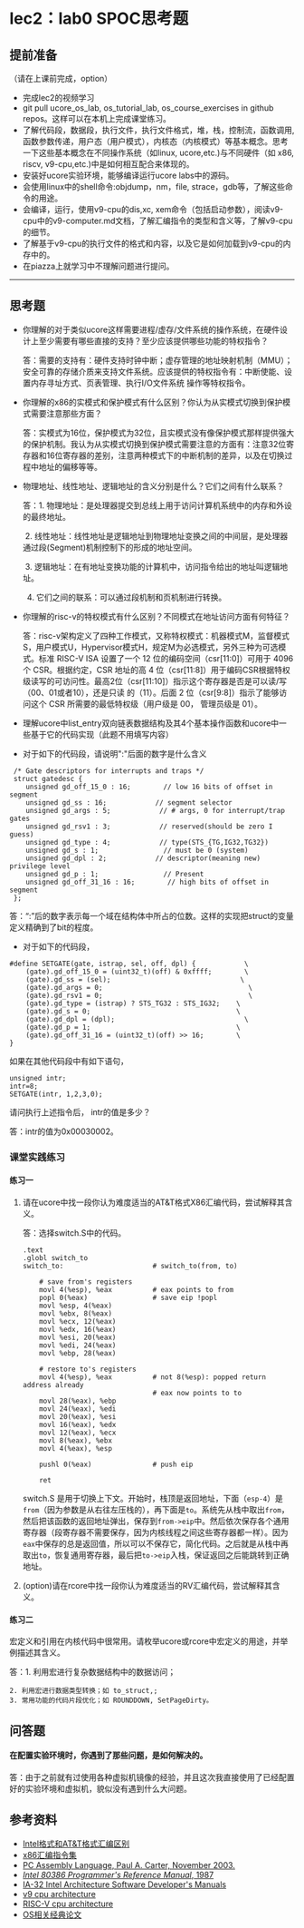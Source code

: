 # lec2：lab0 SPOC思考题

## **提前准备**
（请在上课前完成，option）

- 完成lec2的视频学习
- git pull ucore_os_lab, os_tutorial_lab, os_course_exercises  in github repos。这样可以在本机上完成课堂练习。
- 了解代码段，数据段，执行文件，执行文件格式，堆，栈，控制流，函数调用,函数参数传递，用户态（用户模式），内核态（内核模式）等基本概念。思考一下这些基本概念在不同操作系统（如linux, ucore,etc.)与不同硬件（如 x86, riscv, v9-cpu,etc.)中是如何相互配合来体现的。
- 安装好ucore实验环境，能够编译运行ucore labs中的源码。
- 会使用linux中的shell命令:objdump，nm，file, strace，gdb等，了解这些命令的用途。
- 会编译，运行，使用v9-cpu的dis,xc, xem命令（包括启动参数），阅读v9-cpu中的v9\-computer.md文档，了解汇编指令的类型和含义等，了解v9-cpu的细节。
- 了解基于v9-cpu的执行文件的格式和内容，以及它是如何加载到v9-cpu的内存中的。
- 在piazza上就学习中不理解问题进行提问。

---

## 思考题

- 你理解的对于类似ucore这样需要进程/虚存/文件系统的操作系统，在硬件设计上至少需要有哪些直接的支持？至少应该提供哪些功能的特权指令？

  答：需要的支持有：硬件支持时钟中断；虚存管理的地址映射机制（MMU）；安全可靠的存储介质来支持文件系统。应该提供的特权指令有：中断使能、设置内存寻址方式、页表管理、执行I/O文件系统 操作等特权指令。

- 你理解的x86的实模式和保护模式有什么区别？你认为从实模式切换到保护模式需要注意那些方面？

  答：实模式为16位，保护模式为32位，且实模式没有像保护模式那样提供强大的保护机制。我认为从实模式切换到保护模式需要注意的方面有：注意32位寄存器和16位寄存器的差别，注意两种模式下的中断机制的差异，以及在切换过程中地址的偏移等等。

- 物理地址、线性地址、逻辑地址的含义分别是什么？它们之间有什么联系？

  答：1. 物理地址：是处理器提交到总线上用于访问计算机系统中的内存和外设的最终地址。

  ​	2. 线性地址：线性地址是逻辑地址到物理地址变换之间的中间层，是处理器通过段(Segment)机制控制下的形成的地址空间。

  ​	3. 逻辑地址：在有地址变换功能的计算机中，访问指令给出的地址叫逻辑地址。

   	4. 它们之间的联系：可以通过段机制和页机制进行转换。

- 你理解的risc-v的特权模式有什么区别？不同模式在地址访问方面有何特征？

  答：risc-v架构定义了四种工作模式，又称特权模式：机器模式M，监督模式S，用户模式U，Hypervisor模式H，规定M为必选模式，另外三种为可选模式。标准 RISC-V ISA 设置了一个 12 位的编码空间（csr[11:0]）可用于 4096 个 CSR。根据约定，CSR 地址的高 4 位（csr[11:8]）用于编码CSR根据特权级读写的可访问性。最高2位（csr[11:10]）指示这个寄存器是否是可以读/写（00、01或者10），还是只读 的（11）。后面 2 位（csr[9:8]）指示了能够访问这个 CSR 所需要的最低特权级（用户级是 00， 管理员级是 01）。

- 理解ucore中list_entry双向链表数据结构及其4个基本操作函数和ucore中一些基于它的代码实现（此题不用填写内容）

- 对于如下的代码段，请说明":"后面的数字是什么含义
```
 /* Gate descriptors for interrupts and traps */
 struct gatedesc {
    unsigned gd_off_15_0 : 16;        // low 16 bits of offset in segment
    unsigned gd_ss : 16;            // segment selector
    unsigned gd_args : 5;            // # args, 0 for interrupt/trap gates
    unsigned gd_rsv1 : 3;            // reserved(should be zero I guess)
    unsigned gd_type : 4;            // type(STS_{TG,IG32,TG32})
    unsigned gd_s : 1;                // must be 0 (system)
    unsigned gd_dpl : 2;            // descriptor(meaning new) privilege level
    unsigned gd_p : 1;                // Present
    unsigned gd_off_31_16 : 16;        // high bits of offset in segment
 };
```

答：“:”后的数字表示每一个域在结构体中所占的位数。这样的实现把struct的变量定义精确到了bit的程度。

- 对于如下的代码段，

```
#define SETGATE(gate, istrap, sel, off, dpl) {            \
    (gate).gd_off_15_0 = (uint32_t)(off) & 0xffff;        \
    (gate).gd_ss = (sel);                                \
    (gate).gd_args = 0;                                    \
    (gate).gd_rsv1 = 0;                                    \
    (gate).gd_type = (istrap) ? STS_TG32 : STS_IG32;    \
    (gate).gd_s = 0;                                    \
    (gate).gd_dpl = (dpl);                                \
    (gate).gd_p = 1;                                    \
    (gate).gd_off_31_16 = (uint32_t)(off) >> 16;        \
}
```
如果在其他代码段中有如下语句，
```
unsigned intr;
intr=8;
SETGATE(intr, 1,2,3,0);
```
请问执行上述指令后， intr的值是多少？

答：intr的值为0x00030002。

### 课堂实践练习

#### 练习一

1. 请在ucore中找一段你认为难度适当的AT&T格式X86汇编代码，尝试解释其含义。

   答：选择switch.S中的代码。

   ```
   .text
   .globl switch_to
   switch_to:                      # switch_to(from, to)
   
       # save from's registers
       movl 4(%esp), %eax          # eax points to from
       popl 0(%eax)                # save eip !popl
       movl %esp, 4(%eax)
       movl %ebx, 8(%eax)
       movl %ecx, 12(%eax)
       movl %edx, 16(%eax)
       movl %esi, 20(%eax)
       movl %edi, 24(%eax)
       movl %ebp, 28(%eax)
   
       # restore to's registers
       movl 4(%esp), %eax          # not 8(%esp): popped return address already
                                   # eax now points to to
       movl 28(%eax), %ebp
       movl 24(%eax), %edi
       movl 20(%eax), %esi
       movl 16(%eax), %edx
       movl 12(%eax), %ecx
       movl 8(%eax), %ebx
       movl 4(%eax), %esp
   
       pushl 0(%eax)               # push eip
   
       ret
   ```

   switch.S 是用于切换上下文。开始时，栈顶是返回地址，下面（`esp-4`）是`from`（因为参数是从右往左压栈的），再下面是`to`。系统先从栈中取出`from`，然后把该函数的返回地址弹出，保存到`from->eip`中。然后依次保存各个通用寄存器（段寄存器不需要保存，因为内核线程之间这些寄存器都一样）。因为`eax`中保存的总是返回值，所以可以不保存它，简化代码。之后就是从栈中再取出`to`，恢复通用寄存器，最后把`to->eip`入栈，保证返回之后能跳转到正确地址。

2. (option)请在rcore中找一段你认为难度适当的RV汇编代码，尝试解释其含义。

#### 练习二

宏定义和引用在内核代码中很常用。请枚举ucore或rcore中宏定义的用途，并举例描述其含义。

答：1. 利用宏进行复杂数据结构中的数据访问； 

 	2. 利用宏进行数据类型转换；如 to_struct,;
 	3. 常用功能的代码片段优化；如 ROUNDDOWN, SetPageDirty。


## 问答题

#### 在配置实验环境时，你遇到了那些问题，是如何解决的。

答：由于之前就有过使用各种虚拟机镜像的经验，并且这次我直接使用了已经配置好的实验环境和虚拟机，貌似没有遇到什么大问题。

## 参考资料
 - [Intel格式和AT&T格式汇编区别](http://www.cnblogs.com/hdk1993/p/4820353.html)
 - [x86汇编指令集  ](http://hiyyp1234.blog.163.com/blog/static/67786373200981811422948/)
 - [PC Assembly Language, Paul A. Carter, November 2003.](https://pdos.csail.mit.edu/6.828/2016/readings/pcasm-book.pdf)
 - [*Intel 80386 Programmer's Reference Manual*, 1987](https://pdos.csail.mit.edu/6.828/2016/readings/i386/toc.htm)
 - [IA-32 Intel Architecture Software Developer's Manuals](http://www.intel.com/content/www/us/en/processors/architectures-software-developer-manuals.html)
 - [v9 cpu architecture](https://github.com/chyyuu/os_tutorial_lab/blob/master/v9_computer/docs/v9_computer.md)
 - [RISC-V cpu architecture](http://www.riscvbook.com/chinese/)
 - [OS相关经典论文](https://github.com/chyyuu/aos_course_info/blob/master/readinglist.md)
